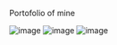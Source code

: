 Portofolio of mine

![image](https://github.com/user-attachments/assets/5dc58fca-3461-40e0-9986-5e1a4fc6c9f3)
![image](https://github.com/user-attachments/assets/41980ef3-2213-4498-bca8-ceb085be8a17)
![image](https://github.com/user-attachments/assets/55c8cb2b-2359-4394-9ecc-e86f3c3277cf)

